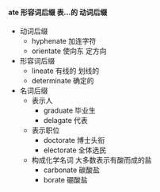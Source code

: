 #### ate 形容词后缀 表...的  动词后缀

- 动词后缀
	- hyphenate  加连字符
	- orientate 使向东 定方向
- 形容词后缀
	- lineate 有线的 划线的
	- determinate  确定的
- 名词后缀
	- 表示人
		- graduate 毕业生 
		- delagate 代表
	- 表示职位
		- doctorate 博士头衔
		- electorate 全体选民
	-  构成化学名词 大多数表示有酸而成的盐
		- carbonate 碳酸盐
		- borate 硼酸盐
